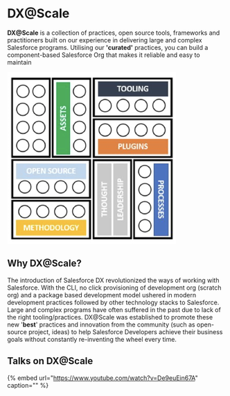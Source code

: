 # DX@Scale

**DX@Scale** is a collection of practices, open source tools, frameworks and practitioners built on our experience in delivering large and complex Salesforce programs. Utilising our **'curated'** practices, you can build a component-based Salesforce Org that makes it reliable and easy to maintain

![](.gitbook/assets/image%20%2815%29%20%282%29%20%282%29%20%283%29%20%282%29.png)

## Why DX@Scale?

The introduction of Salesforce DX revolutionized the ways of working with Salesforce. With the CLI, no click provisioning of development org \(scratch org\) and a package based development model ushered in modern development practices followed by other technology stacks to Salesforce. Large and complex programs have often suffered in the past due to lack of the right tooling/practices. DX@Scale was established to promote these new '**best**' practices and innovation from the community \(such as open-source project, ideas\) to help Salesforce Developers achieve their business goals without constantly re-inventing the wheel every time.

## Talks on DX@Scale

{% embed url="https://www.youtube.com/watch?v=De9euEin67A" caption="" %}

